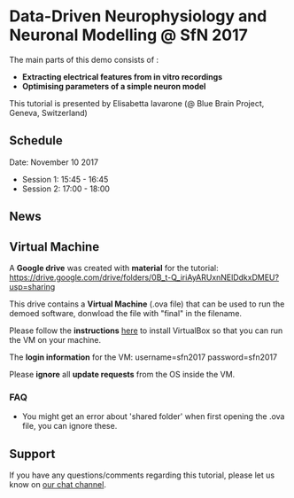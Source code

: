 # Data-Driven Neurophysiology and Neuronal Modelling @ SfN 2017

The main parts of this demo consists of :
* **Extracting electrical features from in vitro recordings**
* **Optimising parameters of a simple neuron model**

This tutorial is presented by Elisabetta Iavarone (@ Blue Brain Project, Geneva, Switzerland)

## Schedule

Date: November 10 2017
* Session 1: 15:45 - 16:45
* Session 2: 17:00 - 18:00

## News


## Virtual Machine

A **Google drive** was created with **material** for the tutorial:
https://drive.google.com/drive/folders/0B_t-Q_iriAyARUxnNElDdkxDMEU?usp=sharing

This drive contains a **Virtual Machine** (.ova file) that can be used to run the demoed software, donwload the file with "final" in the filename.

Please follow the **instructions** [here](https://github.com/BlueBrain/SimulationTutorials/tree/master/General/Installation) to install VirtualBox so that you can run the VM on your machine.

The **login information** for the VM: username=sfn2017 password=sfn2017

Please **ignore** all **update requests** from the OS inside the VM.

### FAQ

* You might get an error about 'shared folder' when first opening the .ova file, you can ignore these.

## Support

If you have any questions/comments regarding this tutorial, 
please let us know on [our chat channel](https://gitter.im/BlueBrain/SimulationTutorials).
